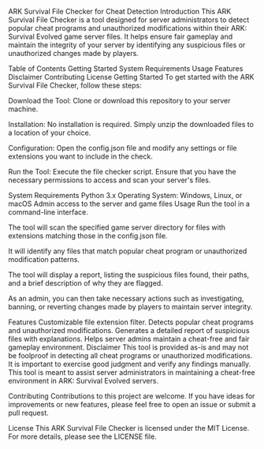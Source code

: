 ARK Survival File Checker for Cheat Detection
Introduction
This ARK Survival File Checker is a tool designed for server administrators to detect popular cheat programs and unauthorized modifications within their ARK: Survival Evolved game server files. It helps ensure fair gameplay and maintain the integrity of your server by identifying any suspicious files or unauthorized changes made by players.

Table of Contents
Getting Started
System Requirements
Usage
Features
Disclaimer
Contributing
License
Getting Started
To get started with the ARK Survival File Checker, follow these steps:

Download the Tool: Clone or download this repository to your server machine.

Installation: No installation is required. Simply unzip the downloaded files to a location of your choice.

Configuration: Open the config.json file and modify any settings or file extensions you want to include in the check.

Run the Tool: Execute the file checker script. Ensure that you have the necessary permissions to access and scan your server's files.

System Requirements
Python 3.x
Operating System: Windows, Linux, or macOS
Admin access to the server and game files
Usage
Run the tool in a command-line interface.

The tool will scan the specified game server directory for files with extensions matching those in the config.json file.

It will identify any files that match popular cheat program or unauthorized modification patterns.

The tool will display a report, listing the suspicious files found, their paths, and a brief description of why they are flagged.

As an admin, you can then take necessary actions such as investigating, banning, or reverting changes made by players to maintain server integrity.

Features
Customizable file extension filter.
Detects popular cheat programs and unauthorized modifications.
Generates a detailed report of suspicious files with explanations.
Helps server admins maintain a cheat-free and fair gameplay environment.
Disclaimer
This tool is provided as-is and may not be foolproof in detecting all cheat programs or unauthorized modifications. It is important to exercise good judgment and verify any findings manually. This tool is meant to assist server administrators in maintaining a cheat-free environment in ARK: Survival Evolved servers.

Contributing
Contributions to this project are welcome. If you have ideas for improvements or new features, please feel free to open an issue or submit a pull request.

License
This ARK Survival File Checker is licensed under the MIT License. For more details, please see the LICENSE file.
